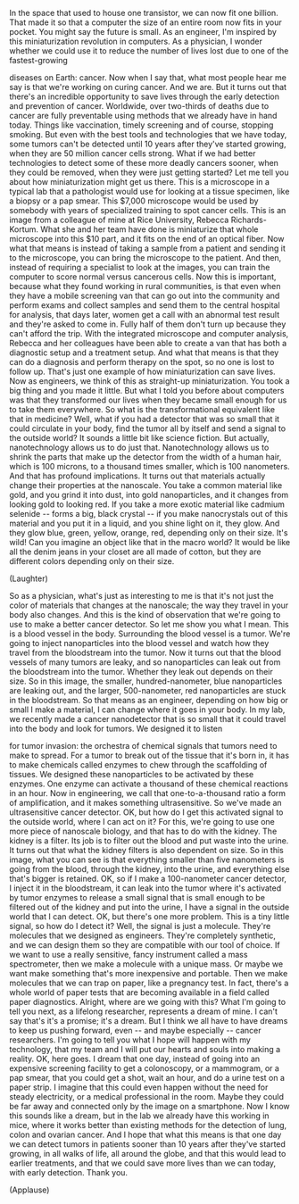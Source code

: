 
In the space that used
to house one transistor,
we can now fit one billion.
That made it so that a computer
the size of an entire room
now fits in your pocket.
You might say the future is small.
As an engineer,
I&#39;m inspired by this miniaturization
revolution in computers.
As a physician,
I wonder whether we could use it
to reduce the number of lives lost
due to one of the fastest-growing

diseases on Earth:
cancer.
Now when I say that,
what most people hear me say
is that we&#39;re working on curing cancer.
And we are.
But it turns out
that there&#39;s an incredible
opportunity to save lives
through the early detection
and prevention of cancer.
Worldwide, over two-thirds of deaths
due to cancer are fully preventable
using methods that we already
have in hand today.
Things like vaccination, timely screening
and of course, stopping smoking.
But even with the best tools
and technologies that we have today,
some tumors can&#39;t be detected
until 10 years after
they&#39;ve started growing,
when they are 50 million
cancer cells strong.
What if we had better technologies
to detect some of these more
deadly cancers sooner,
when they could be removed,
when they were just getting started?
Let me tell you about how
miniaturization might get us there.
This is a microscope in a typical lab
that a pathologist would use
for looking at a tissue specimen,
like a biopsy or a pap smear.
This $7,000 microscope
would be used by somebody
with years of specialized training
to spot cancer cells.
This is an image from a colleague
of mine at Rice University,
Rebecca Richards-Kortum.
What she and her team have done
is miniaturize that whole microscope
into this $10 part,
and it fits on the end
of an optical fiber.
Now what that means is instead
of taking a sample from a patient
and sending it to the microscope,
you can bring the microscope
to the patient.
And then, instead of requiring
a specialist to look at the images,
you can train the computer to score
normal versus cancerous cells.
Now this is important,
because what they found
working in rural communities,
is that even when they have
a mobile screening van
that can go out into the community
and perform exams
and collect samples
and send them to the central
hospital for analysis,
that days later,
women get a call
with an abnormal test result
and they&#39;re asked to come in.
Fully half of them don&#39;t turn up
because they can&#39;t afford the trip.
With the integrated microscope
and computer analysis,
Rebecca and her colleagues
have been able to create a van
that has both a diagnostic setup
and a treatment setup.
And what that means
is that they can do a diagnosis
and perform therapy on the spot,
so no one is lost to follow up.
That&#39;s just one example of how
miniaturization can save lives.
Now as engineers,
we think of this
as straight-up miniaturization.
You took a big thing
and you made it little.
But what I told you before about computers
was that they transformed our lives
when they became small enough
for us to take them everywhere.
So what is the transformational
equivalent like that in medicine?
Well, what if you had a detector
that was so small that it could
circulate in your body,
find the tumor all by itself
and send a signal to the outside world?
It sounds a little bit
like science fiction.
But actually, nanotechnology
allows us to do just that.
Nanotechnology allows us to shrink
the parts that make up the detector
from the width of a human hair,
which is 100 microns,
to a thousand times smaller,
which is 100 nanometers.
And that has profound implications.
It turns out that materials
actually change their properties
at the nanoscale.
You take a common material like gold,
and you grind it into dust,
into gold nanoparticles,
and it changes from looking
gold to looking red.
If you take a more exotic material
like cadmium selenide --
forms a big, black crystal --
if you make nanocrystals
out of this material
and you put it in a liquid,
and you shine light on it,
they glow.
And they glow blue, green,
yellow, orange, red,
depending only on their size.
It&#39;s wild! Can you imagine an object
like that in the macro world?
It would be like all the denim jeans
in your closet are all made of cotton,
but they are different colors
depending only on their size.

(Laughter)

So as a physician,
what&#39;s just as interesting to me
is that it&#39;s not just
the color of materials
that changes at the nanoscale;
the way they travel
in your body also changes.
And this is the kind of observation
that we&#39;re going to use
to make a better cancer detector.
So let me show you what I mean.
This is a blood vessel in the body.
Surrounding the blood vessel is a tumor.
We&#39;re going to inject nanoparticles
into the blood vessel
and watch how they travel
from the bloodstream into the tumor.
Now it turns out that the blood vessels
of many tumors are leaky,
and so nanoparticles can leak out
from the bloodstream into the tumor.
Whether they leak out
depends on their size.
So in this image,
the smaller, hundred-nanometer,
blue nanoparticles are leaking out,
and the larger, 500-nanometer,
red nanoparticles
are stuck in the bloodstream.
So that means as an engineer,
depending on how big
or small I make a material,
I can change where it goes in your body.
In my lab, we recently made
a cancer nanodetector
that is so small that it could travel
into the body and look for tumors.
We designed it to listen

for tumor invasion:
the orchestra of chemical signals
that tumors need to make to spread.
For a tumor to break out
of the tissue that it&#39;s born in,
it has to make chemicals called enzymes
to chew through
the scaffolding of tissues.
We designed these nanoparticles
to be activated by these enzymes.
One enzyme can activate a thousand
of these chemical reactions in an hour.
Now in engineering, we call
that one-to-a-thousand ratio
a form of amplification,
and it makes something ultrasensitive.
So we&#39;ve made an ultrasensitive
cancer detector.
OK, but how do I get this activated
signal to the outside world,
where I can act on it?
For this, we&#39;re going to use
one more piece of nanoscale biology,
and that has to do with the kidney.
The kidney is a filter.
Its job is to filter out the blood
and put waste into the urine.
It turns out that what the kidney filters
is also dependent on size.
So in this image, what you can see
is that everything smaller
than five nanometers
is going from the blood,
through the kidney, into the urine,
and everything else
that&#39;s bigger is retained.
OK, so if I make a 100-nanometer
cancer detector,
I inject it in the bloodstream,
it can leak into the tumor
where it&#39;s activated by tumor enzymes
to release a small signal
that is small enough to be
filtered out of the kidney
and put into the urine,
I have a signal in the outside world
that I can detect.
OK, but there&#39;s one more problem.
This is a tiny little signal,
so how do I detect it?
Well, the signal is just a molecule.
They&#39;re molecules
that we designed as engineers.
They&#39;re completely synthetic,
and we can design them
so they are compatible
with our tool of choice.
If we want to use a really
sensitive, fancy instrument
called a mass spectrometer,
then we make a molecule
with a unique mass.
Or maybe we want make something
that&#39;s more inexpensive and portable.
Then we make molecules
that we can trap on paper,
like a pregnancy test.
In fact, there&#39;s a whole
world of paper tests
that are becoming available
in a field called paper diagnostics.
Alright, where are we going with this?
What I&#39;m going to tell you next,
as a lifelong researcher,
represents a dream of mine.
I can&#39;t say that&#39;s it&#39;s a promise;
it&#39;s a dream.
But I think we all have to have dreams
to keep us pushing forward,
even -- and maybe especially --
cancer researchers.
I&#39;m going to tell you what I hope
will happen with my technology,
that my team and I will put
our hearts and souls
into making a reality.
OK, here goes.
I dream that one day,
instead of going into
an expensive screening facility
to get a colonoscopy,
or a mammogram,
or a pap smear,
that you could get a shot,
wait an hour,
and do a urine test on a paper strip.
I imagine that this could even happen
without the need for steady electricity,
or a medical professional in the room.
Maybe they could be far away
and connected only by the image
on a smartphone.
Now I know this sounds like a dream,
but in the lab we already
have this working in mice,
where it works better
than existing methods
for the detection of lung,
colon and ovarian cancer.
And I hope that what this means
is that one day we can
detect tumors in patients
sooner than 10 years
after they&#39;ve started growing,
in all walks of life,
all around the globe,
and that this would lead
to earlier treatments,
and that we could save more lives
than we can today,
with early detection.
Thank you.

(Applause)

